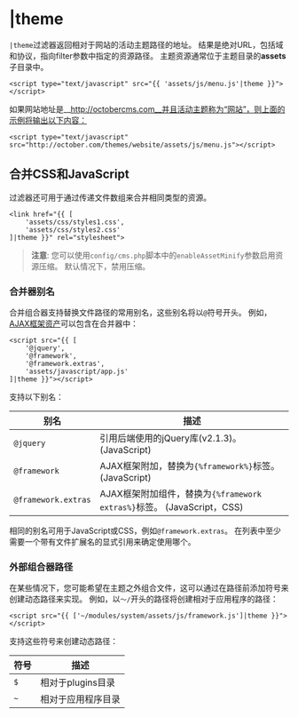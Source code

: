 # |theme

`|theme`过滤器返回相对于网站的活动主题路径的地址。 结果是绝对URL，包括域和协议，指向filter参数中指定的资源路径。 主题资源通常位于主题目录的**assets**子目录中。

    <script type="text/javascript" src="{{ 'assets/js/menu.js'|theme }}"></script>

如果网站地址是__http://octobercms.com__并且活动主题称为“网站”，则上面的示例将输出以下内容：

    <script type="text/javascript" src="http://october.com/themes/website/assets/js/menu.js"></script>

<a name="combine-css-javascript"></a>
## 合并CSS和JavaScript

过滤器还可用于通过传递文件数组来合并相同类型的资源。

    <link href="{{ [
        'assets/css/styles1.css',
        'assets/css/styles2.css'
    ]|theme }}" rel="stylesheet">

> **注意**: 您可以使用`config/cms.php`脚本中的`enableAssetMinify`参数启用资源压缩。 默认情况下，禁用压缩。

<a name="combiner-aliases"></a>
### 合并器别名

合并组合器支持替换文件路径的常用别名，这些别名将以`@`符号开头。 例如，[AJAX框架资产](ajax-introduction.md#framework-script)可以包含在合并器中：

    <script src="{{ [
        '@jquery',
        '@framework',
        '@framework.extras',
        'assets/javascript/app.js'
    ]|theme }}"></script>

支持以下别名：

别名 | 描述
------------- | -------------
`@jquery` | 引用后端使用的jQuery库(v2.1.3)。(JavaScript)
`@framework` | AJAX框架附加，替换为`{%framework%}`标签。(JavaScript)
`@framework.extras` | AJAX框架附加组件，替换为`{%framework extras%}`标签。 (JavaScript，CSS)

相同的别名可用于JavaScript或CSS，例如`@framework.extras`。 在列表中至少需要一个带有文件扩展名的显式引用来确定使用哪个。

<a name="external-combiner-paths"></a>
### 外部组合器路径

在某些情况下，您可能希望在主题之外组合文件，这可以通过在路径前添加符号来创建动态路径来实现。 例如，以`〜/`开头的路径将创建相对于应用程序的路径：

    <script src="{{ ['~/modules/system/assets/js/framework.js']|theme }}"></script>

支持这些符号来创建动态路径：

符号 | 描述
------------- | -------------
`$` | 相对于plugins目录
`~` | 相对于应用程序目录
